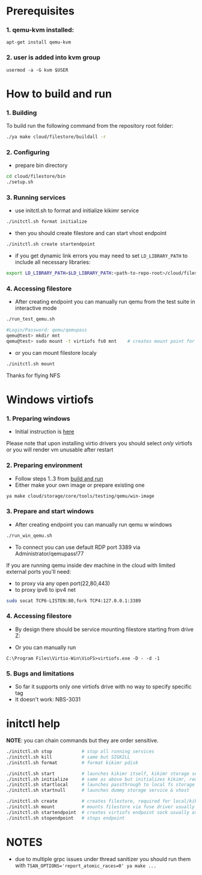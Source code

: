 # Prerequisites

### 1. qemu-kvm installed:
```
apt-get install qemu-kvm
```

### 2. user is added into kvm group
```
usermod -a -G kvm $USER
```

# How to build and run

### 1. Building
To build run the following command from the repository root folder:

```bash
./ya make cloud/filestore/buildall -r
```

### 2. Configuring
- prepare bin directory
```bash
cd cloud/filestore/bin
./setup.sh
```

### 3. Running services

- use initctl.sh to format and initialize kikimr service
```bash
./initctl.sh format initialize
```

- then you should create filestore and can start vhost endpoint
```bash
./initctl.sh create startendpoint
```

- if you get dynamic link errors you may need to set `LD_LIBRARY_PATH` to include all necessary libraries:
```bash
export LD_LIBRARY_PATH=$LD_LIBRARY_PATH:<path-to-repo-root>/cloud/filestore/buildall/cloud/filestore/apps/client
```

### 4. Accessing filestore
- After creating endpoint you can manually run qemu from the test suite in interactive mode
```bash
./run_test_qemu.sh

#Login/Password: qemu/qemupass
qemu@test> mkdir mnt
qemu@test> sudo mount -t virtiofs fs0 mnt    # creates mount point for the filestore
```

- or you can mount filestore localy
```bash
./initctl.sh mount
```

Thanks for flying NFS


# Windows virtiofs

### 1. Preparing windows

- Initial instruction is [here](https://virtio-fs.gitlab.io/howto-windows.html)

Please note that upon installing virtio drivers you should select _only_ virtiofs
or you will render vm unusable after restart

### 2. Preparing environment

- Follow steps 1..3 from [build and run](#how-to-build-and-run)
- Either make your own image or prepare existing one
```bash
ya make cloud/storage/core/tools/testing/qemu/win-image
```

### 3. Prepare and start windows
- After creating endpoint you can manually run qemu w windows
```bash
./run_win_qemu.sh
```

- To connect you can use default RDP port 3389 via Administrator/qemupass!77

If you are running qemu inside dev machine in the cloud with limited external ports you'll need:
- to proxy via any open port(22,80,443)
- to proxy ipv6 to ipv4 net

```bash
sudo socat TCP6-LISTEN:80,fork TCP4:127.0.0.1:3389
```

### 4. Accessing filestore
- By design there should be service mounting filestore starting from drive Z:

- Or you can manually run
```promt
C:\Program Files\Virtio-Win\VioFS>virtiofs.exe -D - -d -1
```

### 5. Bugs and limitations
- So far it supports only one virtiofs drive with no way to specify specific tag
- It doesn't work: NBS-3031


# initctl help
**NOTE**: you can chain commands but they are order sensitive.

```bash
./initctl.sh stop           # stop all running services
./initctl.sh kill           # same but SIGKILL
./initctl.sh format         # format kikimr pdisk

./initctl.sh start          # launches kikimr itself, kikimr storage service & vhost
./initctl.sh initialize     # same as above but initializes kikimr, required at first run and after format cmd
./initctl.sh startlocal     # launches passthrough to local fs storage service & vhost
./initctl.sh startnull      # launches dummy storage service & vhost

./initctl.sh create         # creates filestore, required for local/kikimr services at first run or after format
./initctl.sh mount          # mounts filestore via fuse driver usually at ~/nfs unless configuration changed
./initctl.sh startendpoint  # creates virtiofs endpoint sock usually at /tmp/vhost.sock
./initctl.sh stopendpoint   # stops endpoint
```

# NOTES
- due to multiple grpc issues under thread sanitizer you should run them with ```TSAN_OPTIONS='report_atomic_races=0' ya make ...```